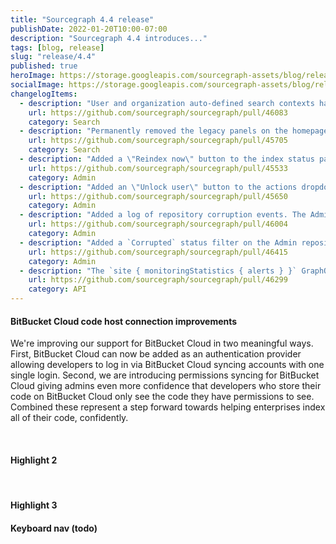 ```yaml
---
title: "Sourcegraph 4.4 release"
publishDate: 2022-01-20T10:00-07:00
description: "Sourcegraph 4.4 introduces..."
tags: [blog, release]
slug: "release/4.4"
published: true
heroImage: https://storage.googleapis.com/sourcegraph-assets/blog/release-post/4.3/sourcegraph-4-4-hero.png
socialImage: https://storage.googleapis.com/sourcegraph-assets/blog/release-post/4.3/sourcegraph-4-4-hero.png
changelogItems:
  - description: "User and organization auto-defined search contexts have been permanently removed along with the `autoDefinedSearchContexts` GraphQL query. The only auto-defined context now is the `global` context."
    url: https://github.com/sourcegraph/sourcegraph/pull/46083
    category: Search
  - description: "Permanently removed the legacy panels on the homepage (such as recent searches) and removed the setting `experimentalFeatures.showEnterpriseHomePanels`."
    url: https://github.com/sourcegraph/sourcegraph/pull/45705
    category: Search
  - description: "Added a \"Reindex now\" button to the index status page. Admins can now force an immediate reindex of a repository."
    url: https://github.com/sourcegraph/sourcegraph/pull/45533
    category: Admin
  - description: "Added an \"Unlock user\" button to the actions dropdown on the Site Admin Users page. Admins can unlock user accounts that were locked after too many sign-in attempts."
    url: https://github.com/sourcegraph/sourcegraph/pull/45650
    category: Admin
  - description: "Added a log of repository corruption events. The Admin repositories page now shows when a repsository has been detected as corrupt along with that repository's history of corruption."
    url: https://github.com/sourcegraph/sourcegraph/pull/46004
    category: Admin
  - description: "Added a `Corrupted` status filter on the Admin repositories page, allowing Administrators to filter the list of repositories to only those that have been detected as corrupt."
    url: https://github.com/sourcegraph/sourcegraph/pull/46415
    category: Admin
  - description: "The `site { monitoringStatistics { alerts } }` GraphQL query has been deprecated and will no longer return data. The query will be removed entirely in a future release."
    url: https://github.com/sourcegraph/sourcegraph/pull/46299
    category: API
---
```


<Badge link="/code-search" text="Code Search" color="cerise" size="small" />

#### BitBucket Cloud code host connection improvements

We're improving our support for BitBucket Cloud in two meaningful ways. First, BitBucket Cloud can now be added as an authentication provider allowing developers to log in via BitBucket Cloud syncing accounts with one single login. Second, we are introducing permissions syncing for BitBucket Cloud giving admins even more confidence that developers who store their code on BitBucket Cloud only see the code they have permissions to see. Combined these represent a step forward towards helping enterprises index all of their code, confidently. 

<br />
<Badge link="/code-search" text="Code Search" color="cerise" size="small" />

#### Highlight 2

<br />
<Badge text="Code Insights" link="/code-insights" color="green" size="small" />

#### Highlight 3


#### Keyboard nav (todo)
